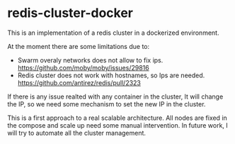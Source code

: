 # redis-cluster-docker
This is an implementation of a redis cluster in a dockerized environment.

At the moment there are some limitations due to:

* Swarm overaly networks does not allow to fix ips. https://github.com/moby/moby/issues/29816 
* Redis cluster does not work with hostnames, so Ips are needed. https://github.com/antirez/redis/pull/2323

If there is any issue realted with any container in the cluster, It will change the IP, so we need some mechanism to set the new IP in the cluster.

This is a first approach to a real scalable architecture. All nodes are fixed in the compose and scale up need some manual intervention. In future work, I will try to automate all the cluster management.
